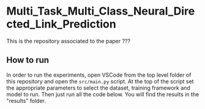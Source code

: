 # Multi_Task_Multi_Class_Neural_Directed_Link_Prediction

This is the repository associated to the paper ???

## How to run

In order to run the experiments, open VSCode from the top level folder of this repository and open the `src/main.py` script. At the top of the script set the appropriate parameters to select the dataset, training framework and model to run. Then just run all the code below. You will find the results in the "results" folder.
